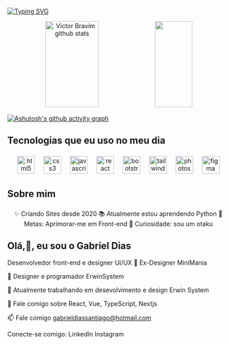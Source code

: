 ###

[![Typing SVG](https://readme-typing-svg.herokuapp.com?font=Rubik&pause=1000&color=01C38E&size=35&center=true&vCenter=true&width=1000&lines=&lines=Ol%C3%A1%2C+eu+me+chamo+Victor+Bravim;Sou+um+desenvolvedor+front-end)](https://git.io/typing-svg)

<div align="center">  
  <img width="49%" height="195px" src="https://github-readme-stats.vercel.app/api?username=VictorBravim&show_icons=true&count_private=true&hide_border=true&title_color=01C38E&icon_color=01C38E&text_color=c9d1d9&bg_color=0d1117" alt="Victor Bravim github stats" /> 
  <img width="41%" height="195px" src="https://github-readme-stats.vercel.app/api/top-langs/?username=VictorBravim&layout=compact&hide_border=true&title_color=01C38E&text_color=01C38E&bg_color=0d1117" />
</div>

[![Ashutosh's github activity graph](https://github-readme-activity-graph.vercel.app/graph?username=VictorBravim&bg_color=0d1117&color=ffffff&line=132d46&point=01c38e&area=true&hide_border=true)](https://github.com/ashutosh00710/github-readme-activity-graph)

###

<h2 align="left">Tecnologias que eu uso no meu dia</h2>

###

<div align="center">
  <img src="https://cdn.jsdelivr.net/gh/devicons/devicon/icons/html5/html5-original.svg" height="40" alt="html5 logo"  />
  <img width="12" />
  <img src="https://cdn.jsdelivr.net/gh/devicons/devicon/icons/css3/css3-original.svg" height="40" alt="css3 logo"  />
  <img width="12" />
  <img src="https://cdn.jsdelivr.net/gh/devicons/devicon/icons/javascript/javascript-original.svg" height="40" alt="javascript logo"  />
  <img width="12" />
  <img src="https://cdn.jsdelivr.net/gh/devicons/devicon/icons/react/react-original.svg" height="40" alt="react logo"  />
  <img width="12" />
  <img src="https://cdn.jsdelivr.net/gh/devicons/devicon/icons/bootstrap/bootstrap-original.svg" height="40" alt="bootstrap logo"  />
  <img width="12" />
  <img src="https://cdn.simpleicons.org/tailwindcss/06B6D4" height="40" alt="tailwindcss logo"  />
  <img width="12" />
  <img src="https://cdn.simpleicons.org/adobephotoshop/31A8FF" height="40" alt="photoshop logo"  />
  <img width="12" />
  <img src="https://cdn.jsdelivr.net/gh/devicons/devicon/icons/figma/figma-original.svg" height="40" alt="figma logo"  />
</div>

###

<h2 align="left">Sobre mim</h2>

###

<p align="center">
✨ Criando Sites desde 2020
📚 Atualmente estou aprendendo Python
🎯 Metas: Aprimorar-me em Front-end
🎲 Curiosidade: sou um otaku
</p>

###

<h2 align="left">Olá,👋, eu sou o Gabriel Dias</h2>
Desenvolvedor front-end e designer UI/UX
🔭 Ex-Designer MiniMania

💼 Designer e programador ErwinSystem

👯 Atualmente trabalhando em desevolvimento e design Erwin System

💬 Fale comigo sobre React, Vue, TypeScript, Nextjs

📫 Fale comigo gabrieldiassantiago@hotmail.com

Conecte-se comigo:
LinkedIn Instagram
